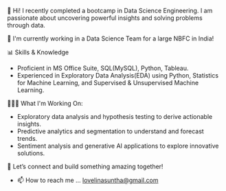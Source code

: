 🚀 Hi! I recently completed a bootcamp in Data Science Engineering. I am passionate about uncovering powerful insights and solving problems through data.

🌱 I'm currently working in a Data Science Team for a large NBFC in India!

📊 Skills & Knowledge
- Proficient in MS Office Suite, SQL(MySQL), Python, Tableau.
- Experienced in Exploratory Data Analysis(EDA) using Python, Statistics for Machine Learning, and Supervised & Unsupervised Machine Learning.

👩🏻‍🔬 What I'm Working On:
- Exploratory data analysis and hypothesis testing to derive actionable insights.
- Predictive analytics and segmentation to understand and forecast trends.
- Sentiment analysis and generative AI applications to explore innovative solutions.

🌟 Let’s connect and build something amazing together!
- 📫 How to reach me ... lovelinasuntha@gmail.com


<!---
asunthalovelin/asunthalovelin is a ✨ special ✨ repository because its `README.md` (this file) appears on your GitHub profile.
You can click the Preview link to take a look at your changes.
--->
